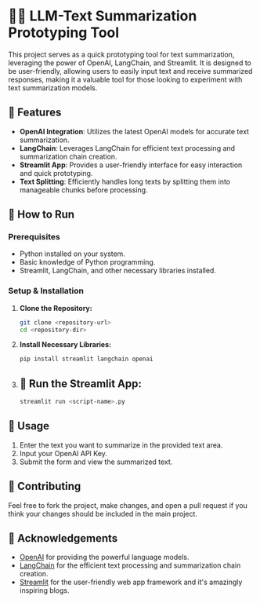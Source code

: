 # 🦜🔗 LLM-Text Summarization Prototyping Tool

This project serves as a quick prototyping tool for text summarization, leveraging the power of OpenAI, LangChain, and Streamlit. It is designed to be user-friendly, allowing users to easily input text and receive summarized responses, making it a valuable tool for those looking to experiment with text summarization models.

## 🌟 Features
- **OpenAI Integration**: Utilizes the latest OpenAI models for accurate text summarization.
- **LangChain**: Leverages LangChain for efficient text processing and summarization chain creation.
- **Streamlit App**: Provides a user-friendly interface for easy interaction and quick prototyping.
- **Text Splitting**: Efficiently handles long texts by splitting them into manageable chunks before processing.

## 🚀 How to Run

### Prerequisites
- Python installed on your system.
- Basic knowledge of Python programming.
- Streamlit, LangChain, and other necessary libraries installed. 

### Setup & Installation
1. **Clone the Repository:**
   ```sh
   git clone <repository-url>
   cd <repository-dir>
2. **Install Necessary Libraries:**
   ```sh
   pip install streamlit langchain openai
3. ## 🚀 Run the Streamlit App:
   ```sh
   streamlit run <script-name>.py

## 📝 Usage
1. Enter the text you want to summarize in the provided text area.
2. Input your OpenAI API Key.
3. Submit the form and view the summarized text.

## 🤝 Contributing
Feel free to fork the project, make changes, and open a pull request if you think your changes should be included in the main project.

## 🙏 Acknowledgements
- [OpenAI](https://www.openai.com/) for providing the powerful language models.
- [LangChain](https://www.langchain.com/) for the efficient text processing and summarization chain creation.
- [Streamlit](https://streamlit.io/) for the user-friendly web app framework and it's amazingly inspiring blogs.




